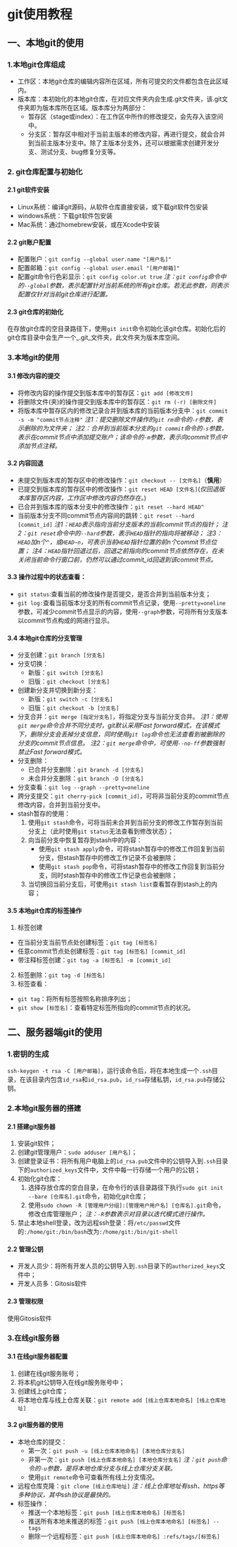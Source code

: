 git使用教程
=
## 一、本地git的使用
### 1.本地git仓库组成
+ 工作区：本地git仓库的编辑内容所在区域，所有可提交的文件都包含在此区域内。
+ 版本库：本初始化的本地git仓库，在对应文件夹内会生成.git文件夹，该.git文件夹即为版本库所在区域。版本库分为两部分：
    + 暂存区（stage或index）：在工作区中所作的修改提交，会先存入该空间中。
    + 分支区：暂存区中相对于当前主版本的修改内容，再进行提交，就会合并到当前主版本分支中。除了主版本分支外，还可以根据需求创建开发分支、测试分支、bug修复分支等。
### 2. git仓库配置与初始化
#### 2.1 git软件安装
+ Linux系统：编译git源码，从软件仓库直接安装，或下载git软件包安装
+ windows系统：下载git软件包安装
+ Mac系统：通过homebrew安装，或在Xcode中安装
#### 2.2 git账户配置
+ 配置账户：`git config --global user.name "[用户名]"`
+ 配置邮箱：`git config --global user.email "[用户邮箱]"`
+ 配置git命令行色彩显示：`git config color.ut true`
_注：`git config`命令中的`--global`参数，表示配置针对当前系统的所有git仓库。若无此参数，则表示配置仅针对当前git仓库进行配置。_
#### 2.3 git仓库的初始化
在存放git仓库的空目录路径下，使用`git init`命令初始化该git仓库。初始化后的git仓库目录中会生产一个_.git_文件夹，此文件夹为版本库空间。
### 3.本地git的使用
#### 3.1 修改内容的提交
+ 将修改内容的操作提交到版本库中的暂存区：`git add [修改文件]`
+ 将删除文件(夹)的操作提交到版本库中的暂存区：`git rm (-r) [删除文件]`
+ 将版本库中暂存区内的修改记录合并到版本库的当前版本分支中：`git commit -s -m "commit节点注释"`
_注1：提交删除文件操作的`git rm`命令的`-r`参数，表示删除的为文件夹；_
_注2：合并到当前版本分支的`git commit`命令的`-s`参数，表示在commit节点中添加提交账户；该命令的`-m`参数，表示向commit节点中添加节点注释。_
#### 3.2 内容回退
+ 未提交到版本库的暂存区中的修改操作：`git checkout -- [文件名]`（**慎用**）
+ 已提交到版本库的暂存区中的修改操作：`git reset HEAD [文件名]`(_仅回退版本库暂存区内容，工作区中修改内容仍然存在。_)
+ 已合并到版本库的版本分支中的修改操作：`git reset --hard HEAD^`
+ 当前版本分支不同commit节点内容间的跳转：`git reset --hard [commit_id]`
_注1：`HEAD`表示指向当前分支版本的当前commit节点的指针；_
_注2：`git reset`命令中的`--hard`参数，表示`HEAD`指针的指向将被移动；_
_注3：`HEAD`加n个`^`，或`HEAD~n`，可表示当前`HEAD`指针位置的前n个commit节点位置；_
_注4：`HEAD`指针回退过后，回退之前指向的commit节点依然存在，在未关闭当前命令行窗口前，仍然可以通过commit_id回退到该commit节点。_
#### 3.3 操作过程中的状态查看：
+ `git status`:查看当前的修改操作是否提交，是否合并到当前版本分支；
+ `git log:`查看当前版本分支的所有commit节点记录，使用`--pretty=oneline`参数，可减少commit节点显示的内容，使用`--graph`参数，可将所有分支版本以commit节点构成的网进行显示。
#### 3.4 本地git仓库的分支管理
+ 分支创建：`git branch [分支名]`
+ 分支切换：
    + 新版：`git switch [分支名]`
    + 旧版：`git checkout [分支名]`
+ 创建新分支并切换到新分支：
    + 新版：`git switch -c [分支名]`
    + 旧版：`git checkout -b [分支名]`
+ 分支合并：`git merge [指定分支名]`，将指定分支与当前分支合并。
_注1：使用`git merge`命令合并不同分支时，git默认采用Fast forward模式，在该模式下，删除分支会丢掉分支信息，同时使用`git log`命令也无法查看到被删除的分支的commit节点信息。_
_注2：`git merge`命令中，可使用`--no-ff`参数强制禁止Fast forward模式。_
+ 分支删除：
    + 已合并分支删除：`git branch -d [分支名]`
    + 未合并分支删除：`git branch -D [分支名]`
+ 分支查看：`git log --graph --pretty=oneline`
+ 跨分支提交：`git cherry-pick [commit_id]`，可将非当前分支的commit节点修改内容，合并到当前分支中。
+ stash暂存的使用：
    1. 使用`git stash`命令，可将当前未合并到当前分支的修改工作暂存到当前分支上（此时使用`git status`无法查看到修改状态）；
    2. 向当前分支中恢复暂存到stash中的内容：
        + 使用`git stash apply`命令，可将stash暂存中的修改工作回复到当前分支，但stash暂存中的修改工作记录不会被删除；
        + 使用`git stash pop`命令，可将stash暂存中的修改工作回复到当前分支，同时stash暂存中的修改工作记录也会被删除；
    3. 当切换回当前分支后，可使用`git stash list`查看暂存到stash上的内容；
#### 3.5 本地git仓库的标签操作
1. 标签创建
+ 在当前分支当前节点处创建标签：`git tag [标签名]`
+ 任意commit节点处创建标签：`git tag [标签名] [commit_id]`
+ 带注释标签创建：`git tag -a [标签名] -m [commit_id]`
2. 标签删除：`git tag -d [标签名]`
3. 标签查看：
+ `git tag`：将所有标签按照名称排序列出；
+ `git show [标签名]`：查看特定标签所指向的commit节点的状况。
## 二、服务器端git的使用
### 1.密钥的生成
`ssh-keygen -t rsa -C [用户邮箱]`，运行该命令后，将在本地生成一个`.ssh`目录，在该目录内包含`id_rsa`和`id_rsa.pub`，`id_rsa`存储私钥，`id_rsa.pub`存储公钥。
### 2.本地git服务器的搭建
#### 2.1 搭建git服务器
1. 安装git软件；
2. 创建git管理用户：`sudo adduser [用户名]`；
3. 创建登录证书：将所有用户电脑上的`id_rsa.pub`文件中的公钥导入到`.ssh`目录下的`authorized_keys`文件中，文件中每一行存储一个用户的公钥；
4. 初始化git仓库：
    1. 选择存放仓库的空白目录，在命令行的该目录路径下执行`sudo git init --bare [仓库名].git`命令，初始化git仓库；
    2. 使用`sudo chown -R [管理用户分组]:[管理用户用户名] [仓库名].git`命令，修改仓库管理账户；
    _注：`-R`参数表示对目录以迭代模式进行操作。_
5. 禁止本地shell登录，改为远程ssh登录：将`/etc/passwd`文件的`:/home/git:/bin/bash`改为`:/home/git:/bin/git-shell`
#### 2.2 管理公钥
+ 开发人员少：将所有开发人员的公钥导入到`.ssh`目录下的`authorized_keys`文件中；
+ 开发人员多：Gitosis软件
#### 2.3 管理权限
使用Gitosis软件
### 3.在线git服务器
#### 3.1 在线git服务器配置
1. 创建在线git服务账号；
2. 将本机git公钥导入在线git服务账号中；
3. 创建线上git仓库；
4. 将本地仓库与线上仓库关联：`git remote add [线上仓库本地命名] [线上仓库地址]`
#### 3.2 git服务器的使用
+ 本地仓库的提交：
    + 第一次：`git push -u [线上仓库本地命名] [本地仓库分支名]`
    + 非第一次：`git push [线上仓库本地命名] [本地仓库分支名]`
    _注：`git push`命令的`-u`参数，是将本地仓库分支与线上仓库分支关联。_
    + 使用`git remote`命令可查看所有线上分支情况。
+ 远程仓库克隆：`git clone [线上仓库地址]`
_注：线上仓库地址有ssh、https等多种协议，其中ssh协议是最快的。_
+ 标签操作：
    - 推送一个本地标签：`git push [线上仓库本地命名] [标签名]`
    - 推送所有本地未推送的标签：`git push [线上仓库本地命名] [标签名] --tags`
    - 删除一个远程标签：`git push [线上仓库本地命名] :refs/tags/[标签名]`